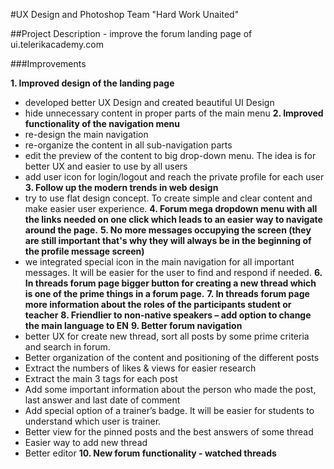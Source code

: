#UX Design and Photoshop Team "Hard Work Unaited"

##Project Description - improve the forum landing page of ui.telerikacademy.com

###Improvements

__1. Improved design of the landing page__
  -	developed better UX Design and created beautiful UI Design
  -	hide unnecessary content in proper parts of the main menu
__2. Improved functionality of the navigation menu__
  -	re-design the main navigation
  -	re-organize the content in all sub-navigation parts 
  -	edit the preview of the content to big drop-down menu. The idea is for better UX and easier to use by all users
  -	add user icon for login/logout and reach the private profile for each user
__3. Follow up the modern trends in web design__
  -	try to use flat design concept. To create simple and clear content and make easier user experience.
__4. Forum mega dropdown menu with all the links needed on one click which leads to an easier way to navigate around the page.__
__5. No more messages occupying the screen (they are still important that's why they will always be in the beginning of the profile message screen)__
  -	we integrated special icon in the main navigation for all important messages. It will be easier for the user to find and respond if needed.
__6. In threads forum page bigger button for creating a new thread which is one of the prime things in a forum page.__
__7. In threads forum page more information about the roles of the participants student or teacher__
__8. Friendlier to non-native speakers – add option to change the main language to EN__
__9. Better forum navigation__
  -	better UX for create new thread, sort all posts by some prime criteria and search in forum.
  -	Better organization of the content and positioning of the different posts
  -	Extract the numbers of likes & views for easier research
  -	Extract the main 3 tags for each post
  -	Add some important information about the person who made the post, last answer and  last date of comment
  -	Add special option of a trainer’s badge. It will be easier for students to understand which user is trainer.
  -	Better view for the pinned posts and the best answers of some thread
  -	Easier way to add new thread
  -	Better editor 
__10. New forum functionality - watched threads__
